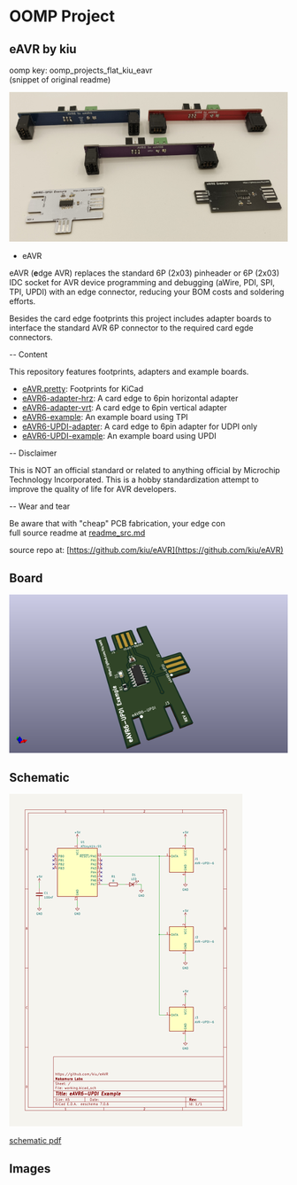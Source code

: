# OOMP Project  
## eAVR  by kiu  
  
oomp key: oomp_projects_flat_kiu_eavr  
(snippet of original readme)  
  
![eAVR-banner](https://raw.githubusercontent.com/kiu/eAVR/main/img/eAVR-banner.jpg)  
  
- eAVR  
  
eAVR (**e**dge AVR) replaces the standard 6P (2x03) pinheader or 6P (2x03) IDC socket for AVR device programming and debugging (aWire, PDI, SPI, TPI, UPDI) with an edge connector, reducing your BOM costs and soldering efforts.  
  
Besides the card edge footprints this project includes adapter boards to interface the standard AVR 6P connector to the required card egde connectors.  
  
-- Content  
  
This repository features footprints, adapters and example boards.  
  
* [eAVR.pretty](https://github.com/kiu/eAVR/tree/main/eAVR.pretty): Footprints for KiCad   
* [eAVR6-adapter-hrz](https://github.com/kiu/eAVR/tree/main/eAVR6-adapter-hrz): A card edge to 6pin horizontal adapter   
* [eAVR6-adapter-vrt](https://github.com/kiu/eAVR/tree/main/eAVR6-adapter-vrt): A card edge to 6pin vertical adapter  
* [eAVR6-example](https://github.com/kiu/eAVR/tree/main/eAVR6-example): An example board using TPI   
* [eAVR6-UPDI-adapter](https://github.com/kiu/eAVR/tree/main/eAVR6-UPDI-adapter): A card edge to 6pin adapter for UDPI only  
* [eAVR6-UPDI-example](https://github.com/kiu/eAVR/tree/main/eAVR6-UPDI-example): An example board using UPDI  
  
-- Disclaimer  
  
This is NOT an official standard or related to anything official by Microchip Technology Incorporated. This is a hobby standardization attempt to improve the quality of life for AVR developers.  
  
--  Wear and tear  
  
Be aware that with "cheap" PCB fabrication, your edge con  
  full source readme at [readme_src.md](readme_src.md)  
  
source repo at: [https://github.com/kiu/eAVR](https://github.com/kiu/eAVR)  
## Board  
  
[![working_3d.png](working_3d_600.png)](working_3d.png)  
## Schematic  
  
[![working_schematic.png](working_schematic_600.png)](working_schematic.png)  
  
[schematic pdf](working_schematic.pdf)  
## Images  
